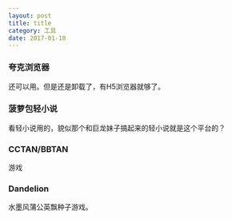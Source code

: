 ```yaml
---
layout: post
title: title
category: 工具
date: 2017-01-10
---
```


### 夸克浏览器
还可以用。但是还是卸载了，有H5浏览器就够了。

### 菠萝包轻小说
看轻小说用的，貌似那个和巨龙妹子搞起来的轻小说就是这个平台的？

### CCTAN/BBTAN
游戏

### Dandelion
水墨风蒲公英飘种子游戏。
